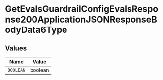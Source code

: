 # GetEvalsGuardrailConfigEvalsResponse200ApplicationJSONResponseBodyData6Type


## Values

| Name      | Value     |
| --------- | --------- |
| `BOOLEAN` | boolean   |
